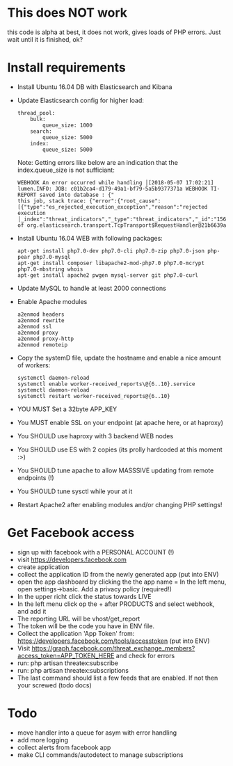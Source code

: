 # This does NOT work
this code is alpha at best, it does not work, gives loads of PHP errors. Just wait until
it is finished, ok?

# Install requirements
- Install Ubuntu 16.04 DB with Elasticsearch and Kibana
- Update Elasticsearch config for higher load:
    ````$xslt
    thread_pool:
        bulk:
            queue_size: 1000
        search:
            queue_size: 5000
        index:
            queue_size: 5000
    ````
    
    Note: Getting errors like below are an indication that the index.queue_size is not sufficiant:
    ````$xslt
    WEBHOOK An error occurred while handling │[2018-05-07 17:02:21] lumen.INFO: JOB: c01b2ca4-d179-49a1-bf79-5a5b9377371a WEBHOOK TI-REPORT saved into database : {"
    this job, stack trace: {"error":{"root_cause":[{"type":"es_rejected_execution_exception","reason":"rejected execution │_index":"threat_indicators","_type":"threat_indicators","_id":"1563070557139172","_version":2,"result":"noop","_shards
    of org.elasticsearch.transport.TcpTransport$RequestHandler@21b6639a
    ````
- Install Ubuntu 16.04 WEB with following packages:
  ````  
  apt-get install php7.0-dev php7.0-cli php7.0-zip php7.0-json php-pear php7.0-mysql 
  apt-get install composer libapache2-mod-php7.0 php7.0-mcrypt php7.0-mbstring whois
  apt-get install apache2 pwgen mysql-server git php7.0-curl
  ````
- Update MySQL to handle at least 2000 connections
- Enable Apache modules
  ````
  a2enmod headers
  a2enmod rewrite
  a2enmod ssl
  a2enmod proxy
  a2enmod proxy-http
  a2enmod remoteip
  ````

- Copy the systemD file, update the hostname and enable a nice amount of workers:
  ````
  systemctl daemon-reload
  systemctl enable worker-received_reports\@{6..10}.service
  systemctl daemon-reload
  systemctl restart worker-received_reports@{6..10}
  ````
- YOU MUST Set a 32byte APP_KEY 
- You MUST enable SSL on your endpoint (at apache here, or at haproxy)
- You SHOULD use haproxy with 3 backend WEB nodes
- You SHOULD use ES with 2 copies (its prolly hardcoded at this moment :>)
- You SHOULD tune apache to allow MASSSIVE updating from remote endpoints (!)
- You SHOULD tune sysctl while your at it
- Restart Apache2 after enabling modules and/or changing PHP settings!

# Get Facebook access
- sign up with facebook with a PERSONAL ACCOUNT (!)
- visit https://developers.facebook.com
- create application
- collect the application ID from the newly generated app (put into ENV)
- open the app dashboard by clicking the the app name
= In the left menu, open settings->basic. Add a privacy policy (required!)
- In the upper richt click the status towards LIVE
- In the left menu click op the + after PRODUCTS and select webhook, and add it
- The reporting URL will be vhost/get_report
- The token will be the code you have in ENV file.
- Collect the application 'App Token' from: https://developers.facebook.com/tools/accesstoken (put into ENV)
- Visit https://graph.facebook.com/threat_exchange_members?access_token=APP_TOKEN_HERE and check for errors
- run: php artisan threatex:subscribe
- run: php artisan threatex:subscriptions
- The last command should list a few feeds that are enabled. If not then your screwed (todo docs)

# Todo
- move handler into a queue for asym with error handling
- add more logging
- collect alerts from facebook app
- make CLI commands/autodetect to manage subscriptions
